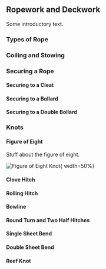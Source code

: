 ## Ropework and Deckwork ##

Some introductory text.


### Types of Rope ###



### Coiling and Stowing ###




### Securing a Rope ###




#### Securing to a Cleat ####




#### Securing to a Bollard ####




#### Securing to a Double Bollard ####




### Knots ###




#### Figure of Eight ####

Stuff about the figure of eight.

![Figure of Eight Knot](../../images/Figure-eight_knot.svg.png "Figure of 
Eight Knot"){ width=50%}




#### Clove Hitch ####




#### Rolling Hitch ####




#### Bowline ####




#### Round Turn and Two Half Hitches ####




#### Single Sheet Bend ####




#### Double Sheet Bend ####




#### Reef Knot ####






